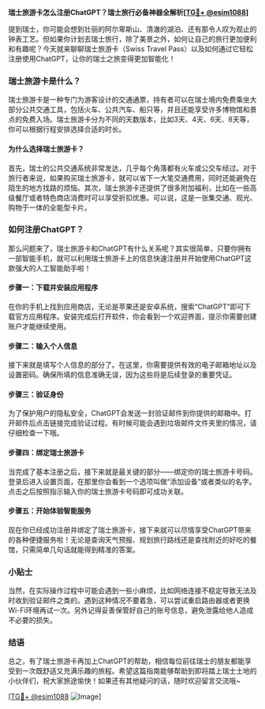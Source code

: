 **瑞士旅游卡怎么注册ChatGPT？瑞士旅行必备神器全解析[[TG💪+ @esim1088](https://t.me/s/esim1088)]**

提到瑞士，你可能会想到壮丽的阿尔卑斯山、清澈的湖泊、还有那令人叹为观止的钟表工艺。但如果你计划去瑞士旅行，除了美景之外，如何让自己的旅行更加便利和有趣呢？今天就来聊聊瑞士旅游卡（Swiss Travel Pass）以及如何通过它轻松注册使用ChatGPT，让你的瑞士之旅变得更加智能化！

### 瑞士旅游卡是什么？

瑞士旅游卡是一种专门为游客设计的交通通票，持有者可以在瑞士境内免费乘坐大部分公共交通工具，包括火车、公共汽车、船只等，并且还能享受许多博物馆和景点的免费入场。瑞士旅游卡分为不同的天数版本，比如3天、4天、6天、8天等，你可以根据行程安排选择合适的时长。

#### 为什么选择瑞士旅游卡？

首先，瑞士的公共交通系统非常发达，几乎每个角落都有火车或公交车经过。对于旅行者来说，如果购买瑞士旅游卡，就可以省下一大笔交通费用，同时还能避免在陌生的地方找路的烦恼。其次，瑞士旅游卡还提供了很多附加福利，比如在一些高级餐厅或者特色商店消费时可以享受折扣优惠。可以说，这是一张集交通、观光、购物于一体的全能型卡片。

### 如何注册ChatGPT？

那么问题来了，瑞士旅游卡和ChatGPT有什么关系呢？其实很简单，只要你拥有一部智能手机，就可以利用瑞士旅游卡上的信息快速注册并开始使用ChatGPT这款强大的人工智能助手啦！

#### 步骤一：下载并安装应用程序

在你的手机上找到应用商店，无论是苹果还是安卓系统，搜索“ChatGPT”即可下载官方应用程序。安装完成后打开软件，你会看到一个欢迎界面，提示你需要创建账户才能继续使用。

#### 步骤二：输入个人信息

接下来就是填写个人信息的部分了。在这里，你需要提供有效的电子邮箱地址以及设置密码。确保所填的信息准确无误，因为这些将是后续登录的重要凭证。

#### 步骤三：验证身份

为了保护用户的隐私安全，ChatGPT会发送一封验证邮件到你提供的邮箱中。打开邮件后点击链接完成验证过程。有时候可能会遇到垃圾邮件文件夹里的情况，请仔细检查一下哦。

#### 步骤四：绑定瑞士旅游卡

当完成了基本注册之后，接下来就是最关键的部分——绑定你的瑞士旅游卡号码。登录后进入设置页面，在那里你会看到一个选项叫做“添加设备”或者类似的名字。点击之后按照指示输入你的瑞士旅游卡号码即可成功关联。

#### 步骤五：开始体验智能服务

现在你已经成功注册并绑定了瑞士旅游卡，接下来就可以尽情享受ChatGPT带来的各种便捷服务啦！无论是查询天气预报、规划旅行路线还是查找附近的好吃的餐馆，只需简单几句话就能得到精准的答案。

### 小贴士

当然，在实际操作过程中可能会遇到一些小麻烦，比如网络连接不稳定导致无法及时收到验证邮件之类的。遇到这种情况不要着急，可以尝试重启路由器或者更换Wi-Fi环境再试一次。另外记得妥善保管好自己的账号信息，避免泄露给他人造成不必要的损失。

### 结语

总之，有了瑞士旅游卡再加上ChatGPT的帮助，相信每位前往瑞士的朋友都能享受到一次既舒适又充满乐趣的旅程。希望这篇指南能够帮助到即将踏上瑞士土地的小伙伴们，祝大家旅途愉快！如果还有其他疑问的话，随时欢迎留言交流哦~

[[TG💪+ @esim1088](https://t.me/s/esim1088) ![Image](https://i.postimg.cc/4NQfJmqS/Snipaste-2025-05-13-00-14-12.png)]
